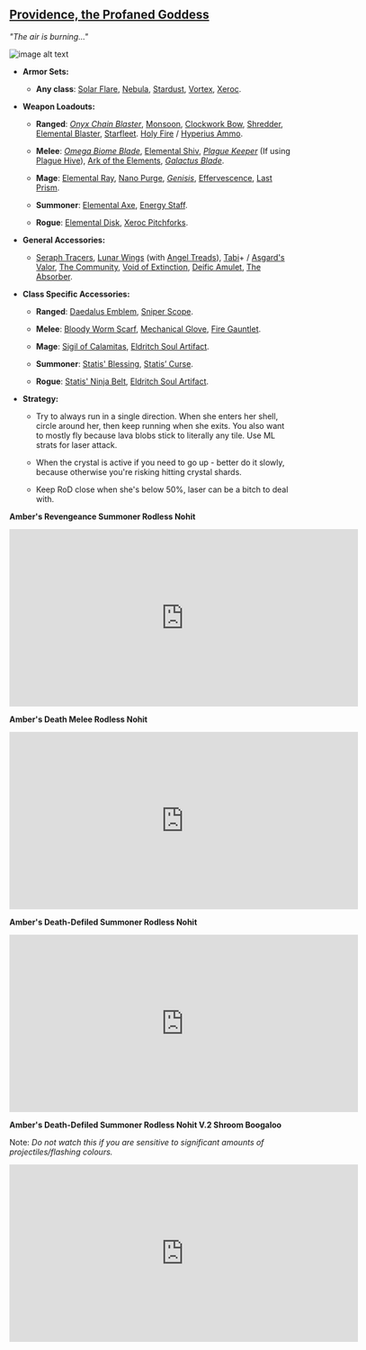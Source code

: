 ## [Providence, the Profaned Goddess](https://calamitymod.gamepedia.com/Providence,_the_Profaned_Goddess)

*"The air is burning…"*

![image alt text](../public/BMbpD6rCZ1qoniF20u7H2A_img_63.png)

* **Armor Sets:**

    * **Any class**: [Solar Flare](https://terraria.gamepedia.com/Solar_Flare_armor), [Nebula](https://terraria.gamepedia.com/Nebula_armor), [Stardust](https://terraria.gamepedia.com/Stardust_armor), [Vortex](https://terraria.gamepedia.com/Vortex_armor), [Xeroc](https://calamitymod.gamepedia.com/Xeroc_armor).

* **Weapon Loadouts:**

    * **Ranged**: [*Onyx Chain Blaster*](https://calamitymod.gamepedia.com/Onyx_Chain_Blaster), [Monsoon](https://calamitymod.gamepedia.com/Monsoon), [Clockwork Bow](https://calamitymod.gamepedia.com/Clockwork_Bow), [Shredder](https://calamitymod.gamepedia.com/Shredder), [Elemental Blaster](https://calamitymod.gamepedia.com/Elemental_Blaster), [Starfleet](https://calamitymod.gamepedia.com/Starfleet). [Holy Fire](https://calamitymod.gamepedia.com/Holy_Fire_Bullet) / [Hyperius Ammo](https://calamitymod.gamepedia.com/Hyperius_Bullet).

    * **Melee**: [*Omega Biome Blade*](https://calamitymod.gamepedia.com/Omega_Biome_Blade), [Elemental Shiv](https://calamitymod.gamepedia.com/Elemental_Shiv), [*Plague Keeper*](https://calamitymod.gamepedia.com/Plague_Keeper) (If using [Plague Hive](https://calamitymod.gamepedia.com/Plague_Hive)), [Ark of the Elements](https://calamitymod.gamepedia.com/Ark_of_the_Elements), [*Galactus Blade*](https://calamitymod.gamepedia.com/Galactus_Blade).

    * **Mage**: [Elemental Ray](https://calamitymod.gamepedia.com/Elemental_Ray), [Nano Purge](https://calamitymod.gamepedia.com/Nano_Purge), [*Genisis*](https://calamitymod.gamepedia.com/Genisis), [Effervescence](https://calamitymod.gamepedia.com/Effervescence), [Last Prism](https://terraria.gamepedia.com/Last_Prism).

    * **Summoner**: [Elemental Axe](https://calamitymod.gamepedia.com/Elemental_Axe), [Energy Staff](https://calamitymod.gamepedia.com/Energy_Staff).

    * **Rogue**: [Elemental Disk](https://calamitymod.gamepedia.com/Elemental_Disk), [Xeroc Pitchforks](https://calamitymod.gamepedia.com/Xeroc_Pitchfork).

* **General Accessories:**

    * [Seraph Tracers](https://calamitymod.gamepedia.com/Seraph_Tracers), [Lunar Wings](https://terraria.gamepedia.com/Wings) (with [Angel Treads](https://calamitymod.gamepedia.com/Angel_Treads)), [Tabi](https://terraria.gamepedia.com/Tabi)+ / [Asgard's Valor](https://calamitymod.gamepedia.com/Asgard%27s_Valor), [The Community](https://calamitymod.gamepedia.com/The_Community), [Void of Extinction](https://calamitymod.gamepedia.com/Void_of_Extinction), [Deific Amulet](https://calamitymod.gamepedia.com/Deific_Amulet), [The Absorber](https://calamitymod.gamepedia.com/The_Absorber).

* **Class Specific Accessories:**

    * **Ranged**: [Daedalus Emblem](https://calamitymod.gamepedia.com/Daedalus_Emblem), [Sniper Scope](https://terraria.gamepedia.com/Sniper_Scope).

    * **Melee**: [Bloody Worm Scarf](https://calamitymod.gamepedia.com/Bloody_Worm_Scarf), [Mechanical Glove](https://terraria.gamepedia.com/Mechanical_Glove), [Fire Gauntlet](https://terraria.gamepedia.com/Fire_Gauntlet).

    * **Mage**: [Sigil of Calamitas](https://calamitymod.gamepedia.com/Sigil_of_Calamitas), [Eldritch Soul Artifact](https://calamitymod.gamepedia.com/Eldritch_Soul_Artifact).
      
    * **Summoner**: [Statis' Blessing](https://calamitymod.gamepedia.com/Statis%27_Blessing), [Statis’ Curse](https://calamitymod.gamepedia.com/Statis%27_Curse).
      
    * **Rogue**: [Statis' Ninja Belt](https://calamitymod.gamepedia.com/Statis%27_Ninja_Belt), [Eldritch Soul Artifact](https://calamitymod.gamepedia.com/Eldritch_Soul_Artifact).

* **Strategy:**

    * Try to always run in a single direction. When she enters her shell, circle around her, then keep running when she exits. You also want to mostly fly because lava blobs stick to literally any tile. Use ML strats for laser attack.
    
    * When the crystal is active if you need to go up - better do it slowly, because otherwise you're risking hitting crystal shards.
    
    * Keep RoD close when she's below 50%, laser can be a bitch to deal with.
    
**Amber's Revengeance Summoner Rodless Nohit**

<div align="center">
    <iframe width="620" height="315"
        src="https://www.youtube.com/embed/K4080UHDcyA" frameborder="0" allowfullscreen>
    </iframe>
</div>
    
**Amber's Death Melee Rodless Nohit**

<div align="center">
    <iframe width="620" height="315"
        src="https://www.youtube.com/embed/eWb1GyZ_DIc" frameborder="0" allowfullscreen>
    </iframe>
</div>

**Amber's Death-Defiled Summoner Rodless Nohit**

<div align="center">
    <iframe width="620" height="315"
        src="https://www.youtube.com/embed/YIUTvvQBc14" frameborder="0" allowfullscreen>
    </iframe>
</div>

**Amber's Death-Defiled Summoner Rodless Nohit V.2 Shroom Boogaloo**

Note: *Do not watch this if you are sensitive to significant amounts of projectiles/flashing colours.*

<div align="center">
    <iframe width="620" height="315"
        src="https://www.youtube.com/embed/nzUs9HQPFww" frameborder="0" allowfullscreen>
    </iframe>
</div>
